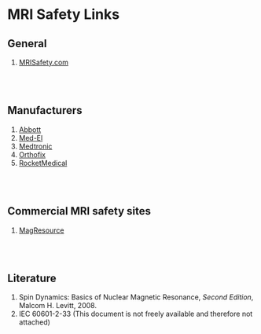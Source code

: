 # MRI Safety Links

## General

1. [MRISafety.com](http://mrisafety.com)
<br>
<br>

## Manufacturers

1. [Abbott](http://www.abbottvascular.com)
1. [Med-El](http://www.medel.com/int/show4/index/id/1468/title/SYNCHRONY/#prettyPhoto/0/)
1. [Medtronic](http://www.medtronic.com)
1. [Orthofix](http://www.orthofix.com)
1. [RocketMedical](http://sales.rocketmedical.com)
<br>
<br>

## Commercial MRI safety sites

1. [MagResource](http://www.magresource.com)
<br>
<br>

## Literature

1. Spin Dynamics: Basics of Nuclear Magnetic Resonance, *Second Edition*,
   Malcom H. Levitt, 2008.
1. IEC 60601-2-33 (This document is not freely available and therefore not attached)


